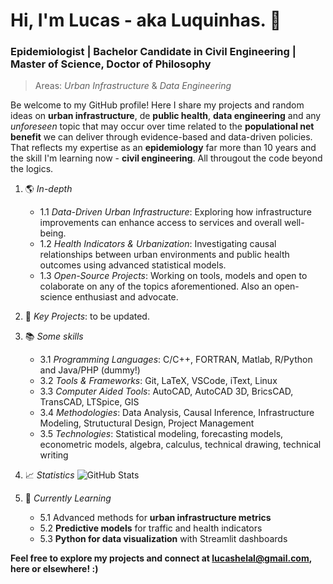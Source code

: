 # Hi, I'm Lucas - aka Luquinhas. 👋

### Epidemiologist | Bachelor Candidate in Civil Engineering | Master of Science, Doctor of Philosophy

> Areas: _Urban Infrastructure_ & _Data Engineering_ 

Be welcome to my GitHub profile! Here I share my projects and random ideas on **urban infrastructure**, de **public health**, **data engineering** and any _unforeseen_ topic that may occur over time related to the __populational net benefit__ we can deliver through evidence-based and data-driven policies. That reflects my expertise as an **epidemiology** far more than 10 years and the skill I'm learning now - **civil engineering**. All througout the code beyond the logics.

1. 🌎 _In-depth_

   + 1.1 _Data-Driven Urban Infrastructure_: Exploring how infrastructure improvements can enhance access to services and overall well-being.
   + 1.2 _Health Indicators & Urbanization_: Investigating causal relationships between urban environments and public health outcomes using advanced statistical models.
   + 1.3 _Open-Source Projects_: Working on tools, models and open to colaborate on any of the topics aforementioned. Also an open-science enthusiast and advocate.

2. 🚀 _Key Projects_: to be updated.


3. 📚 _Some skills_

   + 3.1 _Programming Languages_: C/C++, FORTRAN, Matlab, R/Python and Java/PHP (dummy!)
   + 3.2 _Tools & Frameworks_: Git, LaTeX, VSCode, iText, Linux
   + 3.3 _Computer Aided Tools_: AutoCAD, AutoCAD 3D, BricsCAD, TransCAD, LTSpice, GIS
   + 3.4 _Methodologies_: Data Analysis, Causal Inference, Infrastructure Modeling, Strutuctural Design, Project Management
   + 3.5 _Technologies_: Statistical modeling, forecasting models, econometric models, algebra, calculus, technical drawing, technical writing

4. 📈 _Statistics_
![GitHub Stats](https://github-readme-stats.vercel.app/api?username=lucashelal&show_icons=true&theme=dracula)

5. 🌱 _Currently Learning_
   
   + 5.1 Advanced methods for **urban infrastructure metrics**
   + 5.2 **Predictive models** for traffic and health indicators
   + 5.3 **Python for data visualization** with Streamlit dashboards



__Feel free to explore my projects and connect at lucashelal@gmail.com, here or elsewhere! :)__




